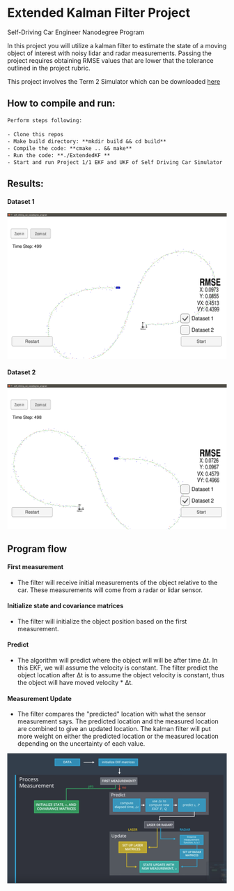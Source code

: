 # Extended Kalman Filter Project
Self-Driving Car Engineer Nanodegree Program

In this project you will utilize a kalman filter to estimate the state of a moving object of interest with noisy lidar and radar measurements. Passing the project requires obtaining RMSE values that are lower that the tolerance outlined in the project rubric.

This project involves the Term 2 Simulator which can be downloaded [here](https://github.com/udacity/self-driving-car-sim/releases)

## How to compile and run: <a name="howto"></a>

    Perform steps following:

    - Clone this repos
    - Make build directory: **mkdir build && cd build**
    - Compile the code: **cmake .. && make**
    - Run the code: **./ExtendedKF **
    - Start and run Project 1/1 EKF and UKF of Self Driving Car Simulator

## Results: <a name="results"></a>

#### Dataset 1
![](images/ekf_1.png)

#### Dataset 2
![](images/ekf_2.png)

## Program flow <a name="Programflow"></a>
#### First measurement
- The filter will receive initial measurements of the object relative to the car. These measurements will come from a radar or lidar sensor.

#### Initialize state and covariance matrices
- The filter will initialize the object position based on the first measurement.

#### Predict
- The algorithm will predict where the object will will be after time Δt. In this EKF, we will assume the velocity is constant. The filter predict the object location after Δt is to assume the object velocity is constant, thus the object will have moved velocity * Δt.

#### Measurement Update
- The filter compares the "predicted" location with what the sensor measurement says. The predicted location and the measured location are combined to give an updated location. The kalman filter will put more weight on either the predicted location or the measured location depending on the uncertainty of each value.

![](images/sensor_fusion_general_flow.png)
